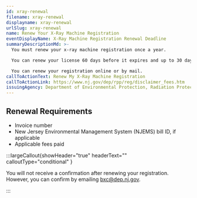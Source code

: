 ```yaml
---
id: xray-renewal
filename: xray-renewal
displayname: xray-renewal
urlSlug: xray-renewal
name: Renew Your X-Ray Machine Registration
eventDisplayName: X-Ray Machine Registration Renewal Deadline
summaryDescriptionMd: >-
  You must renew your x-ray machine registration once a year.

  You can renew your license 60 days before it expires and up to 30 days after expiration.

  You can renew your registration online or by mail.
callToActionText: Renew My X-Ray Machine Registration
callToActionLink: https://www.nj.gov/dep/rpp/reg/disclaimer_fees.htm
issuingAgency: Department of Environmental Protection, Radiation Protection Element, Bureau of X-Ray Compliance
---
```


## Renewal Requirements

- Invoice number
- New Jersey Environmental Management System (NJEMS) bill ID, if applicable
- Applicable fees paid

:::largeCallout{showHeader="true" headerText="" calloutType="conditional" }

You will not receive a confirmation after renewing your registration. However, you can confirm by
emailing bxc@dep.nj.gov.

:::
